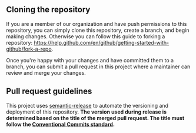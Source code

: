 ## Cloning the repository

If you are a member of our organization and have push permissions to this repository, you can simply clone this repository, create a branch, and begin making changes. Otherwise you can follow this guide to forking a repository: https://help.github.com/en/github/getting-started-with-github/fork-a-repo.

Once you're happy with your changes and have committed them to a branch, you can submit a pull request in this project where a maintainer can review and merge your changes.

## Pull request guidelines

This project uses [semantic-release](https://github.com/semantic-release/semantic-release) to automate the versioning and deployment of this repository. **The version used during release is determined based on the title of the merged pull request. The title must follow the [Conventional Commits standard](https://www.conventionalcommits.org/).**
